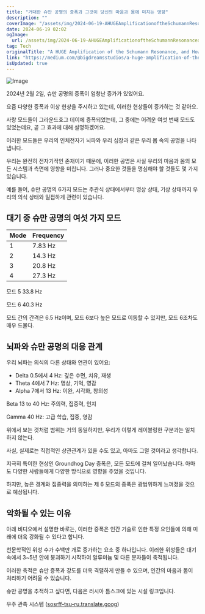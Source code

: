 ```yaml
---
title: "거대한 슈만 공명의 증폭과 그것이 당신의 마음과 몸에 미치는 영향"
description: ""
coverImage: "/assets/img/2024-06-19-AHUGEAmplificationoftheSchumannResonanceandHowitAffectsYourMindandBody_0.png"
date: 2024-06-19 02:02
ogImage:
  url: /assets/img/2024-06-19-AHUGEAmplificationoftheSchumannResonanceandHowitAffectsYourMindandBody_0.png
tag: Tech
originalTitle: "A HUGE Amplification of the Schumann Resonance, and How it Affects Your Mind and Body"
link: "https://medium.com/@bigdreamsstudios/a-huge-amplification-of-the-schumann-resonance-and-how-it-affects-your-mind-and-body-afcd44ac3bd5"
isUpdated: true
---
```


![Image](/assets/img/2024-06-19-AHUGEAmplificationoftheSchumannResonanceandHowitAffectsYourMindandBody_0.png)

2024년 2월 2일, 슈만 공명의 증폭이 엄청난 증가가 있었어요.

요즘 다양한 증폭과 이상 현상을 주시하고 있는데, 이러한 현상들이 증가하는 것 같아요.

사랑 모드들이 그라운드호그 데이에 증폭되었는데, 그 중에는 어려운 여섯 번째 모드도 있었는데요, 곧 그 효과에 대해 설명하겠어요.

<!-- cozy-coder - 수평 -->

<ins class="adsbygoogle"
     style="display:block"
     data-ad-client="ca-pub-4877378276818686"
     data-ad-slot="1107185301"
     data-ad-format="auto"
     data-full-width-responsive="true"></ins>

<script>
     (adsbygoogle = window.adsbygoogle || []).push({});
</script>

이러한 모드들은 우리의 인체전자기 뇌파와 우리 심장과 같은 우리 몸 속의 공명을 나타냅니다.

우리는 완전히 전자기적인 존재이기 때문에, 이러한 공명은 사실 우리의 마음과 몸의 모든 시스템과 측면에 영향을 미칩니다. 그러나 중요한 것들을 명심해야 할 것들도 몇 가지 있습니다.

예를 들어, 슈만 공명의 6가지 모드는 주관식 상태에서부터 명상 상태, 기상 상태까지 우리의 의식 상태와 밀접하게 관련이 있습니다.

## 대기 중 슈만 공명의 여섯 가지 모드

<!-- cozy-coder - 수평 -->

<ins class="adsbygoogle"
     style="display:block"
     data-ad-client="ca-pub-4877378276818686"
     data-ad-slot="1107185301"
     data-ad-format="auto"
     data-full-width-responsive="true"></ins>

<script>
     (adsbygoogle = window.adsbygoogle || []).push({});
</script>

| Mode | Frequency |
| ---- | --------- |
| 1    | 7.83 Hz   |
| 2    | 14.3 Hz   |
| 3    | 20.8 Hz   |
| 4    | 27.3 Hz   |

<!-- cozy-coder - 수평 -->

<ins class="adsbygoogle"
     style="display:block"
     data-ad-client="ca-pub-4877378276818686"
     data-ad-slot="1107185301"
     data-ad-format="auto"
     data-full-width-responsive="true"></ins>

<script>
     (adsbygoogle = window.adsbygoogle || []).push({});
</script>

모드 5 33.8 Hz

모드 6 40.3 Hz

모드 간의 간격은 6.5 Hz이며, 모드 6보다 높은 모드로 이동할 수 있지만, 모드 6조차도 매우 드물다.

## 뇌파와 슈만 공명의 대응 관계

<!-- cozy-coder - 수평 -->

<ins class="adsbygoogle"
     style="display:block"
     data-ad-client="ca-pub-4877378276818686"
     data-ad-slot="1107185301"
     data-ad-format="auto"
     data-full-width-responsive="true"></ins>

<script>
     (adsbygoogle = window.adsbygoogle || []).push({});
</script>

우리 뇌파는 의식의 다른 상태와 연관이 있어요:

- Delta 0.5에서 4 Hz: 깊은 수면, 치유, 재생
- Theta 4에서 7 Hz: 명상, 기억, 영감
- Alpha 7에서 13 Hz: 이완, 시각화, 창의성

<!-- cozy-coder - 수평 -->

<ins class="adsbygoogle"
     style="display:block"
     data-ad-client="ca-pub-4877378276818686"
     data-ad-slot="1107185301"
     data-ad-format="auto"
     data-full-width-responsive="true"></ins>

<script>
     (adsbygoogle = window.adsbygoogle || []).push({});
</script>

Beta 13 to 40 Hz: 주의력, 집중력, 인지

Gamma 40 Hz: 고급 학습, 집중, 영감

위에서 보는 것처럼 범위는 거의 동일하지만, 우리가 이렇게 레이블링한 구분과는 일치하지 않는다.

사실, 실제로는 직접적인 상관관계가 있을 수도 있고, 아마도 그럴 것이라고 생각합니다.

<!-- cozy-coder - 수평 -->

<ins class="adsbygoogle"
     style="display:block"
     data-ad-client="ca-pub-4877378276818686"
     data-ad-slot="1107185301"
     data-ad-format="auto"
     data-full-width-responsive="true"></ins>

<script>
     (adsbygoogle = window.adsbygoogle || []).push({});
</script>

지극히 특이한 현상인 Groundhog Day 증폭은, 모든 모드에 걸쳐 일어났습니다. 아마도 다양한 사람들에게 다양한 방식으로 영향을 주었을 것입니다.

하지만, 높은 경계와 집중력을 의미하는 제 6 모드의 증폭은 광범위하게 느껴졌을 것으로 예상됩니다.

## 악화될 수 있는 이유

아래 비디오에서 설명한 바로는, 이러한 증폭은 인간 기술로 인한 특정 요인들에 의해 미래에 더욱 강화될 수 있다고 합니다.

<!-- cozy-coder - 수평 -->

<ins class="adsbygoogle"
     style="display:block"
     data-ad-client="ca-pub-4877378276818686"
     data-ad-slot="1107185301"
     data-ad-format="auto"
     data-full-width-responsive="true"></ins>

<script>
     (adsbygoogle = window.adsbygoogle || []).push({});
</script>

천문학적인 위성 수가 수백만 개로 증가하는 요소 중 하나입니다. 이러한 위성들은 대기 속에서 3~5년 안에 붕괴하기 시작하여 알루미늄 및 다른 분자들이 축적됩니다.

이러한 축적은 슈만 증폭과 강도를 더욱 격렬하게 만들 수 있으며, 인간의 마음과 몸이 처리하기 어려울 수 있습니다.

슈만 공명을 추적하고 싶다면, 다음은 러시아 톰스크에 있는 시설 링크입니다.

우주 관측 시스템 ([sosrff-tsu-ru.translate.goog](https://sosrff-tsu-ru.translate.goog/))
